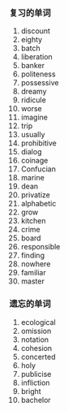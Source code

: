 ### 复习的单词

1. discount
2. eighty
3. batch
4. liberation
5. banker
6. politeness
7. possessive
8. dreamy
9. ridicule
10. worse
11. imagine
12. trip
13. usually
14. prohibitive
15. dialog
16. coinage
17. Confucian
18. marine
19. dean
20. privatize
21. alphabetic
22. grow
23. kitchen
24. crime
25. board
26. responsible
27. finding
28. nowhere
29. familiar
30. master







### 遗忘的单词

1. ecological
2. omission
3. notation
4. cohesion
5. concerted
6. holy
7. publicise
8. infliction
9. bright
10. bachelor
